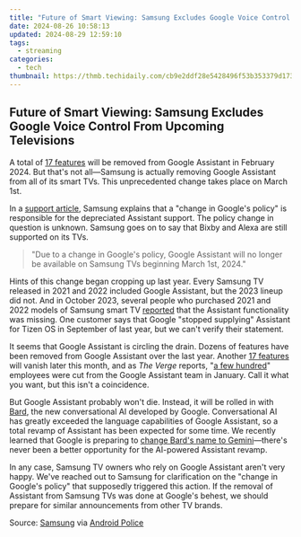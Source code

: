 ```yaml
---
title: "Future of Smart Viewing: Samsung Excludes Google Voice Control From Upcoming Televisions"
date: 2024-08-26 10:58:13
updated: 2024-08-29 12:59:10
tags:
  - streaming
categories:
  - tech
thumbnail: https://thmb.techidaily.com/cb9e2ddf28e5428496f53b353379d173f81be07c333aa30876bace061b3bea41.jpg
---
```


## Future of Smart Viewing: Samsung Excludes Google Voice Control From Upcoming Televisions

A total of [17 features](https://youtube-stream.techidaily.com/2024-approved-incorporate-no-cost-tunes-to-boost-your-vlogs/) will be removed from Google Assistant in February 2024\. But that's not all—Samsung is actually removing Google Assistant from all of its smart TVs. This unprecedented change takes place on March 1st.

 In a [support article](https://shop-links.co/link/?exclusive=1&publisher_slug=itechdaily19598&url=https%3A%2F%2Fwww.samsung.com%2Fus%2Fsupport%2Fanswer%2FANS00087603%2F), Samsung explains that a "change in Google's policy" is responsible for the depreciated Assistant support. The policy change in question is unknown. Samsung goes on to say that Bixby and Alexa are still supported on its TVs.

> "Due to a change in Google's policy, Google Assistant will no longer be available on Samsung TVs beginning March 1st, 2024."

 Hints of this change began cropping up last year. Every Samsung TV released in 2021 and 2022 included Google Assistant, but the 2023 lineup did not. And in October 2023, several people who purchased 2021 and 2022 models of Samsung smart TV [reported](http://support.google.com/assistant/thread/240617598/new-2023-samsung-tv-doesn-t-work-with-google-assistant?hl=en) that the Assistant functionality was missing. One customer says that Google "stopped supplying" Assistant for Tizen OS in September of last year, but we can't verify their statement.

 It seems that Google Assistant is circling the drain. Dozens of features have been removed from Google Assistant over the last year. Another [17 features](https://screen-video-capture.techidaily.com/updated-in-2024-virtual-voyage-unlimited-the-ultimate-selection-of-free-roleplayers/) will vanish later this month, and as _The Verge_ reports, "[a few hundred](http://www.theverge.com/2024/1/11/24034124/google-layoffs-engineering-assistant-hardware)" employees were cut from the Google Assistant team in January. Call it what you want, but this isn't a coincidence.

 But Google Assistant probably won't die. Instead, it will be rolled in with [Bard](https://video-screen-grab.techidaily.com/new-master-the-art-of-gameye-and-webcam-recordings/), the new conversational AI developed by Google. Conversational AI has greatly exceeded the language capabilities of Google Assistant, so a total revamp of Assistant has been expected for some time. We recently learned that Google is preparing to [change Bard's name to Gemini](https://twitter.com/bedros%5Fp/status/1752935396197957755?)—there's never been a better opportunity for the AI-powered Assistant revamp.

 In any case, Samsung TV owners who rely on Google Assistant aren't very happy. We've reached out to Samsung for clarification on the "change in Google's policy" that supposedly triggered this action. If the removal of Assistant from Samsung TVs was done at Google's behest, we should prepare for similar announcements from other TV brands.

 Source: [Samsung](https://shop-links.co/link/?exclusive=1&publisher_slug=itechdaily19598&url=https%3A%2F%2Fwww.samsung.com%2Fus%2Fsupport%2Fanswer%2FANS00087603%2F) via [Android Police](https://www.androidpolice.com/google-assistant-shutting-down-samsung-tvs/)

<ins class="adsbygoogle"
     style="display:block"
     data-ad-format="autorelaxed"
     data-ad-client="ca-pub-7571918770474297"
     data-ad-slot="1223367746"></ins>



<ins class="adsbygoogle"
     style="display:block"
     data-ad-client="ca-pub-7571918770474297"
     data-ad-slot="8358498916"
     data-ad-format="auto"
     data-full-width-responsive="true"></ins>

